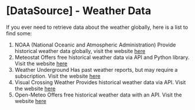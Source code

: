 # [DataSource] - Weather Data

If you ever need to retrieve data about the weather globally, here is a list to find some:
1. NOAA (National Oceanic and Atmospheric Administration)
Provide historical weather data globally, visit the website [here](https://www.ncdc.noaa.gov/cdo-web/)
2. Meteostat
Offers free historical weather data via API and Python library. Visit the website [here](https://meteostat.net/en/)
3. Weather Underground
Has past weather reports, but may require a subscription. Visit the website [here](https://www.wunderground.com/history)
4. Visual Crossing Weather
Provides historical weather data via API. Visit the website [here](https://www.visualcrossing.com/weather-data/)
5. Open-Meteo
Offers free historical weather data with an API. Visit the website [here](https://open-meteo.com/)
